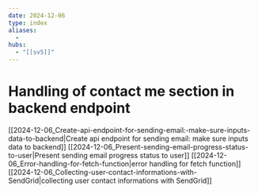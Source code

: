 ```yaml
---
date: 2024-12-06
type: index
aliases:
  -
hubs:
  - "[[sv5]]"
---
```


# Handling of contact me section in backend endpoint

[[2024-12-06_Create-api-endpoint-for-sending-email:-make-sure-inputs-data-to-backend|Create api endpoint for sending email: make sure inputs data to backend]]
[[2024-12-06_Present-sending-email-progress-status-to-user|Present sending email progress status to user]]
[[2024-12-06_Error-handling-for-fetch-function|error handling for fetch function]]
[[2024-12-06_Collecting-user-contact-informations-with-SendGrid|collecting user contact informations with SendGrid]]

